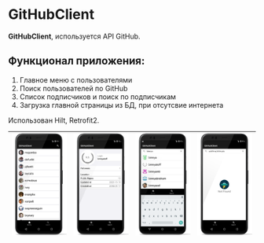 # GitHubClient

**GitHubClient**, используется API GitHub.

## Функционал приложения:
1. Главное меню с пользователями
2. Поиск пользователей по GitHub
3. Список подписчиков и поиск по подписчикам
4. Загрузка главной страницы из БД, при отсутсвие интернета

Использован Hilt, Retrofit2.

|![Screenshot 1.](./Screenshots/Screenshot_1.png) | ![Screenshot 2.](./Screenshots/Screenshot_2.png) |![Screenshot 3.](./Screenshots/Screenshot_3.png) |![Screenshot 4.](./Screenshots/Screenshot_4.png) |
|---|---|---|---|
